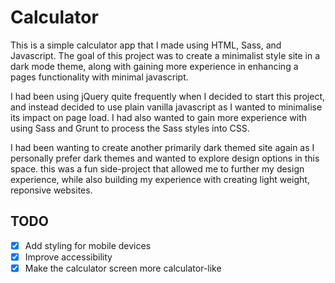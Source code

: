 # Calculator
This is a simple calculator app that I made using HTML, Sass, and Javascript. The goal of this project was to create a minimalist style site in a dark mode theme, along with gaining more experience in enhancing a pages functionality with minimal javascript.

I had been using jQuery quite frequently when I decided to start this project, and instead decided to use plain vanilla javascript as I wanted to minimalise its impact on page load. I had also wanted to gain more experience with using Sass and Grunt to process the Sass styles into CSS.

I had been wanting to create another primarily dark themed site again as I personally prefer dark themes and wanted to explore design options in this space. this was a fun side-project that allowed me to further my design experience, while also building my experience with creating light weight, reponsive websites.

## TODO
 - [x] Add styling for mobile devices
 - [x] Improve accessibility
 - [x] Make the calculator screen more calculator-like